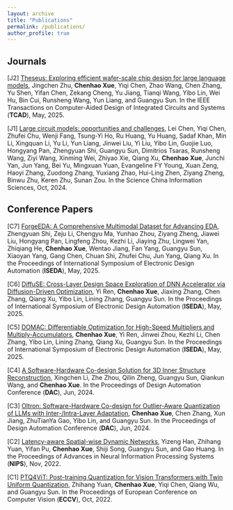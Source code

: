 ```yaml
---
layout: archive
title: "Publications"
permalink: /publications/
author_profile: true
---
```


## Journals

[J2] [Theseus: Exploring efficient wafer-scale chip design for large language models](https://arxiv.org/pdf/2407.02079), Jingchen Zhu, **Chenhao Xue**, Yiqi Chen, Zhao Wang, Chen Zhang, Yu Shen, Yifan Chen, Zekang Cheng, Yu Jiang, Tianqi Wang, Yibo Lin, Wei Hu, Bin Cui, Runsheng Wang, Yun Liang, and Guangyu Sun. In the IEEE Transactions on Computer-Aided Design of Integrated Circuits and Systems (**TCAD**), May, 2025. 

[J1] [Large circuit models: opportunities and challenges](https://link.springer.com/article/10.1007/s11432-024-4155-7), Lei Chen, Yiqi Chen, Zhufei Chu, Wenji Fang, Tsung-Yi Ho, Ru Huang, Yu Huang, Sadaf Khan, Min Li, Xingquan Li, Yu Li, Yun Liang, Jinwei Liu, Yi Liu, Yibo Lin, Guojie Luo, Hongyang Pan, Zhengyuan Shi, Guangyu Sun, Dimitrios Tsaras, Runsheng Wang, Ziyi Wang, Xinming Wei, Zhiyao Xie, Qiang Xu, **Chenhao Xue**, Junchi Yan, Jun Yang, Bei Yu, Mingxuan Yuan, Evangeline FY Young, Xuan Zeng, Haoyi Zhang, Zuodong Zhang, Yuxiang Zhao, Hui-Ling Zhen, Ziyang Zheng, Binwu Zhu, Keren Zhu, Sunan Zou. In the Science China Information Sciences, Oct, 2024.

## Conference Papers

[C7] [ForgeEDA: A Comprehensive Multimodal Dataset for Advancing EDA](https://arxiv.org/pdf/2505.02016), Zhengyuan Shi, Zeju Li, Chengyu Ma, Yunhao Zhou, Ziyang Zheng, Jiawei Liu, Hongyang Pan, Lingfeng Zhou, Kezhi Li, Jiaying Zhu, Lingwei Yan, Zhiqiang He, **Chenhao Xue**, Wentao Jiang, Fan Yang, Guangyu Sun, Xiaoyan Yang, Gang Chen, Chuan Shi, Zhufei Chu, Jun Yang, Qiang Xu. In the Proceedings of International Symposium of Electronic Design Automation (**ISEDA**), May, 2025.

[C6] [DiffuSE: Cross-Layer Design Space Exploration of DNN Accelerator via Diffusion-Driven Optimization](https://arxiv.org/pdf/2503.23945), Yi Ren, **Chenhao Xue**, Jiaxing Zhang, Chen Zhang, Qiang Xu, Yibo Lin, Lining Zhang, Guangyu Sun. In the Proceedings of International Symposium of Electronic Design Automation (**ISEDA**), May, 2025.

[C5] [DOMAC: Differentiable Optimization for High-Speed Multipliers and Multiply-Accumulators](https://arxiv.org/abs/2503.23943), **Chenhao Xue**, Yi Ren, Jinwei Zhou, Kezhi Li, Chen Zhang, Yibo Lin, Lining Zhang, Qiang Xu, Guangyu Sun. In the Proceedings of International Symposium of Electronic Design Automation (**ISEDA**), May, 2025.

[C4] [A Software-Hardware Co-design Solution for 3D Inner Structure Reconstruction](https://dl.acm.org/doi/abs/10.1145/3649329.3656522), Xingchen Li, Zhe Zhou, Qilin Zheng, Guangyu Sun, Qiankun Wang, and **Chenhao Xue**. In the Proceedings of Design Automation Conference (**DAC**), Jun, 2024.

[C3] [Oltron: Software-Hardware Co-design for Outlier-Aware Quantization of LLMs with Inter-/Intra-Layer Adaptation](https://dl.acm.org/doi/abs/10.1145/3649329.3656221), **Chenhao Xue**, Chen Zhang, Xun Jiang, ZhuTianYa Gao, Yibo Lin, and Guangyu Sun. In the Proceedings of Design Automation Conference (**DAC**), Jun, 2024.

[C2] [Latency-aware Spatial-wise Dynamic Networks](https://proceedings.neurips.cc/paper_files/paper/2022/hash/ef472869c217bf693f2d9bbde66a6b07-Abstract-Conference.html), Yizeng Han, Zhihang Yuan, Yifan Pu, **Chenhao Xue**, Shiji Song, Guangyu Sun, and Gao Huang. In the Proceedings of Advances in Neural Information Processing Systems (**NIPS**), Nov, 2022.

[C1] [PTQ4ViT: Post-training Quantization for Vision Transformers with Twin Uniform Quantization](https://link.springer.com/chapter/10.1007/978-3-031-19775-8_12), Zhihang Yuan, **Chenhao Xue**, Yiqi Chen, Qiang Wu, and Guangyu Sun. In the Proceedings of European Conference on Computer Vision (**ECCV**), Oct, 2022.
